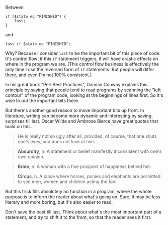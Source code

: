 Between

    if ($state eq "FINISHED") {
        last;
    }

and

    last if $state eq "FINISHED";

Why? Because I consider `last` to be the important bit of this piece of code.
It's control flow: if this `if` statement triggers, it will have drastic
effects on where in the program we are. (This control flow business is
effectively the only time I use the reversed form of `if` statements. But
people will differ there, and even I'm not 100% consistent.)

In his great book "Perl Best Practices", Damian Conway explains this principle
by saying that people tend to read programs by scanning the "left contour" of
the program code, looking at the beginnings of lines first. So it's wise to put
the important bits there.

But there's another good reason to move important bits up front. In literature,
writing can become more dynamic and interesting by saving surprises till last.
Oscar Wilde and Ambrose Bierce have great quotes that build on this.

> He is really not so ugly after all, provided, of course, that one shuts one's
> eyes, and does not look at him.

> **Absurdity**, n. A statement or belief manifestly inconsistent with one's
> own opinion.

> **Bride**, n. A woman with a fine prospect of happiness behind her.

> **Circus**, n. A place where horses, ponies and elephants are permitted to
> see men, women and children acting the fool.

But this trick fills absolutely no function in a program, where the whole
purpose is to inform the reader about what's going on. Sure, it may be less
literary and more boring, but it's also easier to read.

Don't save the best till last. Think about what's the most important part of a
statement, and try to shift it to the front, so that the reader sees it first.
